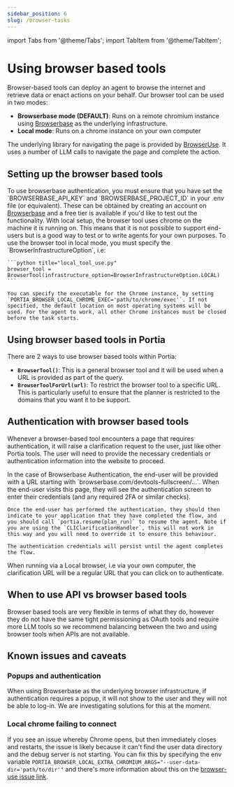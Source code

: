 ```yaml
---
sidebar_position: 6
slug: /browser-tasks
---
```


import Tabs from '@theme/Tabs';
import TabItem from '@theme/TabItem';

# Using browser based tools

Browser-based tools can deploy an agent to browse the internet and retrieve data or enact actions on your behalf. Our browser tool can be used in two modes:
- **Browserbase mode (DEFAULT)**: Runs on a remote chromium instance using <a href="https://www.browserbase.com/">Browserbase</a> as the underlying infrastructure.
- **Local mode**: Runs on a chrome instance on your own computer

The underlying library for navigating the page is provided by <a href="https://browser-use.com">BrowserUse</a>. It uses a number of LLM calls to navigate the page and complete the action.

## Setting up the browser based tools

<Tabs>
  <TabItem value="Browserbase setup" label="browserbase_setup">
    To use browserbase authentication, you must ensure that you have set the `BROWSERBASE_API_KEY` and `BROWSERBASE_PROJECT_ID` in your .env file (or equivalent). These can be obtained by creating an account on <a href="https://www.browserbase.com">Browserbase</a> and a free tier is available if you'd like to test out the functionality.
  </TabItem>
  <TabItem value="Local setup" label="local_setup">
    With local setup, the browser tool uses chrome on the machine it is running on. This means that it is not possible to support end-users but is a good way to test or to write agents for your own purposes. To use the browser tool in local mode, you must specify the `BrowserInfrastructureOption`, i.e:
    
    ```python title="local_tool_use.py"
    browser_tool = BrowserTool(infrastructure_option=BrowserInfrastructureOption.LOCAL)
    ```
  
    You can specify the executable for the Chrome instance, by setting `PORTIA_BROWSER_LOCAL_CHROME_EXEC='path/to/chrome/exec'`. If not specified, the default location on most operating systems will be used. For the agent to work, all other Chrome instances must be closed before the task starts.
  </TabItem>
</Tabs>

## Using browser based tools in Portia

There are 2 ways to use browser based tools within Portia:
- **`BrowserTool()`**: This is a general browser tool and it will be used when a URL is provided as part of the query.
- **`BrowserToolForUrl(url)`**: To restrict the browser tool to a specific URL. This is particularly useful to ensure that the planner is restricted to the domains that you want it to be support.

## Authentication with browser based tools

Whenever a browser-based tool encounters a page that requires authentication, it will raise a clarification request to the user, just like other Portia tools. The user will need to provide the necessary credentials or authentication information into the website to proceed.

<Tabs>
  <TabItem value="Browserbase Authentication" label="browserbase_authentication">
    In the case of Browserbase Authentication, the end-user will be provided with a URL starting with `browserbase.com/devtools-fullscreen/...`. When the end-user visits this page, they will see the authentication screen to enter their credentials (and any required 2FA or similar checks).

    Once the end-user has performed the authentication, they should then indicate to your application that they have completed the flow, and you should call `portia.resume(plan_run)` to resume the agent. Note if you are using the `CLIClarificationHandler`, this will not work in this way and you will need to override it to ensure this behaviour.
    
    The authentication credentials will persist until the agent completes the flow.
  </TabItem>
  <TabItem value="Local Browser Authentication" label="local_authentication">
    When running via a Local browser, i.e via your own computer, the clarification URL will be a regular URL that you can click on to authenticate.
  </TabItem>
</Tabs>

## When to use API vs browser based tools

Browser based tools are very flexible in terms of what they do, however they do not have the same tight permissioning as OAuth tools and require more LLM tools so we recommend balancing between the two and using browser tools when APIs are not available.

## Known issues and caveats

### Popups and authentication
When using Browserbase as the underlying browser infrastructure, if authentication requires a popup, it will not show to the user and they will not be able to log-in. We are investigating solutions for this at the moment.

### Local chrome failing to connect
If you see an issue whereby Chrome opens, but then immediately closes and restarts, the issue is likely because it can't find the user data directory and the debug server is not starting. You can fix this by specifying the env variable `PORTIA_BROWSER_LOCAL_EXTRA_CHROMIUM_ARGS="--user-data-dir='path/to/dir'"` and there's more information about this on the <a href="https://github.com/browser-use/browser-use/issues/291#issuecomment-2792636861">browser-use issue link</a>.